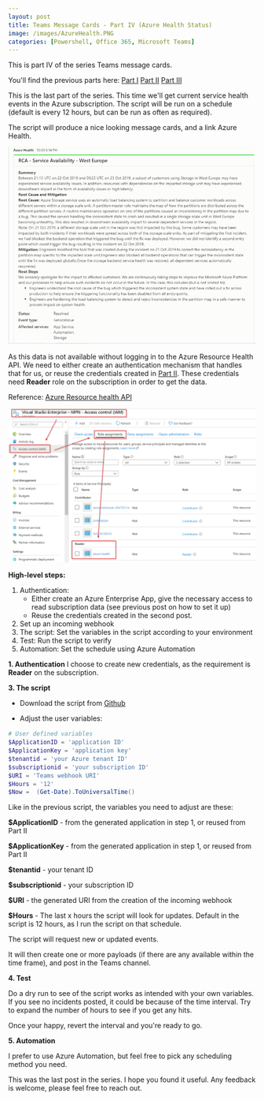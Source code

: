 ```yaml
---
layout: post
title: Teams Message Cards - Part IV (Azure Health Status)
image: /images/AzureHealth.PNG
categories: [Powershell, Office 365, Microsoft Teams]
---
```


This is part IV of the series Teams message cards.

You'll find the previous parts here:
 [Part I](https://thingsinthe.cloud/Teams-message-cards-Getting-Office-365-roadmap-into-channel/)
 [Part II](https://thingsinthe.cloud/Teams-message-cards-Office-365-Health-status/)
 [Part III](https://thingsinthe.cloud/Teamsmessagecards-MessageCenter/)

This is the last part of the series. This time we'll get current service health events in the Azure subscription.  The script will be run on a schedule (default is every 12 hours, but can be run as often as required).

The script will produce a nice looking message cards, and a link Azure Health.

![](/images/AzureHealth.PNG)

As this data is not available without logging in to the Azure Resource Health API. We need to either create an authentication mechanism that handles that for us, or reuse the credentials created in [Part II](https://thingsinthe.cloud/Teams-message-cards-Office-365-Health-status/). These credentials need **Reader** role on the subscription in order to get the data.

Reference: [Azure Resource health API](https://docs.microsoft.com/en-us/rest/api/resourcehealth/)

![](/images/AzureHealthAccess.png)

**High-level steps:**
1. Authentication: 
    - Either create an Azure Enterprise App, give the necessary access to read subscription data (see previous post on how to set it up)
    - Reuse the credentials created in the second post.
2. Set up an incoming webhook
3. The script: Set the variables in the script according to your environment
4. Test: Run the script to verify
5. Automation: Set the schedule using Azure Automation


**1. Authentication**
I choose to create new credentials, as the requirement is **Reader** on the subscription.

**3. The script**
- Download the script from [Github](https://github.com/einast/PS_M365_scripts/blob/master/AzureHealthStatus.ps1)

- Adjust the user variables:
```powershell
# User defined variables
$ApplicationID = 'application ID'
$ApplicationKey = 'application key'
$tenantid = 'your Azure tenant ID'
$subscriptionid = 'your subscription ID'
$URI = 'Teams webhook URI'
$Hours = '12'
$Now =  (Get-Date).ToUniversalTime()
```

Like in the previous script, the variables you need to adjust are these:

**\$ApplicationID** - from the generated application in step 1, or reused from Part II

**\$ApplicationKey** - from the generated application in step 1, or reused from Part II

**\$tenantid** - your tenant ID

**\$subscriptionid** - your subscription ID

**\$URI** - the generated URI from the creation of the incoming webhook

**\$Hours** - The last x hours the script will look for updates. Default in the script is 12 hours, as I run the script on that schedule.

The script will request new or updated events.

It will then create one or more payloads (if there are any available within the time frame), and post in the Teams channel.

**4. Test**

Do a dry run to see of the script works as intended with your own variables. If you see no incidents posted, it could be because of the time interval. Try to expand the number of hours to see if you get any hits.

Once your happy, revert the interval and you're ready to go.

**5. Automation**

I prefer to use Azure Automation, but feel free to pick any scheduling method you need.

This was the last post in the series. I hope you found it useful. Any feedback is welcome, please feel free to reach out.